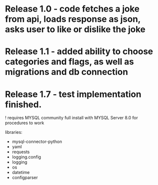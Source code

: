 # Release 1.0 - code fetches a joke from api, loads response as json, asks user to like or dislike the joke
# Release 1.1 - added ability to choose categories and flags, as well as migrations and db connection
# Release 1.7 -  test implementation finished. 

! requires MYSQL community full install with MYSQL Server 8.0 for procedures to work

libraries:

- mysql-connector-python
- yaml
- requests
- logging.config
- logging
- os
- datetime
- configparser
